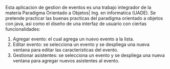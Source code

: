 Esta aplicacion de gestion de eventos es una trabajo integrador de la materia Paradigma Orientado a Objetos| Ing. en informatica (UADE).
Se pretende practicar las buenas practicas del paradigma orientado a objetos con java, asi como el diseño de una interfaz de usuario con ciertas funcionalidades: 
1. Agregar evento: el cual agrega un nuevo evento a la lista.
2. Editar evento: se selecciona un evento y se despliega una nueva ventana para editar las caracteristicas del evento.
3. Gestionar asistentes: se selecciona un evento y se despliega una nueva ventana para agregar nuevos asistentes al evento.
